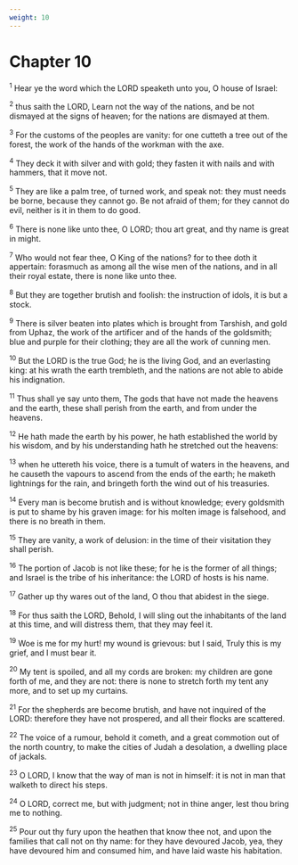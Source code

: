 ```yaml
---
weight: 10
---
```


# Chapter 10

<sup>1</sup> Hear ye the word which the LORD speaketh unto you, O house of Israel: 

<sup>2</sup> thus saith the LORD, Learn not the way of the nations, and be not dismayed at the signs of heaven; for the nations are dismayed at them. 

<sup>3</sup> For the customs of the peoples are vanity: for one cutteth a tree out of the forest, the work of the hands of the workman with the axe. 

<sup>4</sup> They deck it with silver and with gold; they fasten it with nails and with hammers, that it move not. 

<sup>5</sup> They are like a palm tree, of turned work, and speak not: they must needs be borne, because they cannot go. Be not afraid of them; for they cannot do evil, neither is it in them to do good. 

<sup>6</sup> There is none like unto thee, O LORD; thou art great, and thy name is great in might. 

<sup>7</sup> Who would not fear thee, O King of the nations? for to thee doth it appertain: forasmuch as among all the wise men of the nations, and in all their royal estate, there is none like unto thee. 

<sup>8</sup> But they are together brutish and foolish: the instruction of idols, it is but a stock. 

<sup>9</sup> There is silver beaten into plates which is brought from Tarshish, and gold from Uphaz, the work of the artificer and of the hands of the goldsmith; blue and purple for their clothing; they are all the work of cunning men. 

<sup>10</sup> But the LORD is the true God; he is the living God, and an everlasting king: at his wrath the earth trembleth, and the nations are not able to abide his indignation. 

<sup>11</sup> Thus shall ye say unto them, The gods that have not made the heavens and the earth, these shall perish from the earth, and from under the heavens. 

<sup>12</sup> He hath made the earth by his power, he hath established the world by his wisdom, and by his understanding hath he stretched out the heavens: 

<sup>13</sup> when he uttereth his voice, there is a tumult of waters in the heavens, and he causeth the vapours to ascend from the ends of the earth; he maketh lightnings for the rain, and bringeth forth the wind out of his treasuries. 

<sup>14</sup> Every man is become brutish and is without knowledge; every goldsmith is put to shame by his graven image: for his molten image is falsehood, and there is no breath in them. 

<sup>15</sup> They are vanity, a work of delusion: in the time of their visitation they shall perish. 

<sup>16</sup> The portion of Jacob is not like these; for he is the former of all things; and Israel is the tribe of his inheritance: the LORD of hosts is his name. 

<sup>17</sup> Gather up thy wares out of the land, O thou that abidest in the siege. 

<sup>18</sup> For thus saith the LORD, Behold, I will sling out the inhabitants of the land at this time, and will distress them, that they may feel it. 

<sup>19</sup> Woe is me for my hurt! my wound is grievous: but I said, Truly this is my grief, and I must bear it. 

<sup>20</sup> My tent is spoiled, and all my cords are broken: my children are gone forth of me, and they are not: there is none to stretch forth my tent any more, and to set up my curtains. 

<sup>21</sup> For the shepherds are become brutish, and have not inquired of the LORD: therefore they have not prospered, and all their flocks are scattered. 

<sup>22</sup> The voice of a rumour, behold it cometh, and a great commotion out of the north country, to make the cities of Judah a desolation, a dwelling place of jackals. 

<sup>23</sup> O LORD, I know that the way of man is not in himself: it is not in man that walketh to direct his steps. 

<sup>24</sup> O LORD, correct me, but with judgment; not in thine anger, lest thou bring me to nothing. 

<sup>25</sup> Pour out thy fury upon the heathen that know thee not, and upon the families that call not on thy name: for they have devoured Jacob, yea, they have devoured him and consumed him, and have laid waste his habitation. 


